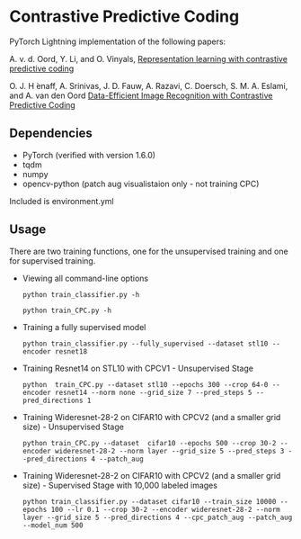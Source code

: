 # Contrastive Predictive Coding
PyTorch Lightning implementation of the following papers:

A. v. d. Oord, Y. Li, and O. Vinyals, [Representation learning with contrastive predictive coding](https://arxiv.org/abs/1807.03748)

O. J. H ́enaff, A. Srinivas, J. D. Fauw, A. Razavi, C. Doersch, S. M. A. Eslami, and A. van den Oord [Data-Efficient Image Recognition with Contrastive Predictive Coding](https://arxiv.org/abs/1905.09272)

## Dependencies
* PyTorch (verified with version 1.6.0)
* tqdm
* numpy
* opencv-python (patch aug visualistaion only - not training CPC)

Included is environment.yml 

## Usage
There are two training functions, one for the unsupervised training and one for supervised training.

* Viewing all command-line options
    ```
    python train_classifier.py -h
    ```
    ```
    python train_CPC.py -h
    ```
* Training a fully supervised model
    ```
    python train_classifier.py --fully_supervised --dataset stl10 --encoder resnet18
    ```
* Training Resnet14 on STL10 with CPCV1 - Unsupervised Stage
    ```
    python  train_CPC.py --dataset stl10 --epochs 300 --crop 64-0 --encoder resnet14 --norm none --grid_size 7 --pred_steps 5 --pred_directions 1
    ```
*  Training Wideresnet-28-2 on CIFAR10 with CPCV2 (and a smaller grid size) - Unsupervised Stage
    ```
    python train_CPC.py --dataset  cifar10 --epochs 500 --crop 30-2 --encoder wideresnet-28-2 --norm layer --grid_size 5 --pred_steps 3 --pred_directions 4 --patch_aug 
    ```
*  Training Wideresnet-28-2 on CIFAR10 with CPCV2 (and a smaller grid size) - Supervised Stage with 10,000 labeled images
    ```
    python train_classifier.py --dataset cifar10 --train_size 10000 --epochs 100 --lr 0.1 --crop 30-2 --encoder wideresnet-28-2 --norm layer --grid_size 5 --pred_directions 4 --cpc_patch_aug --patch_aug --model_num 500    
    ```
